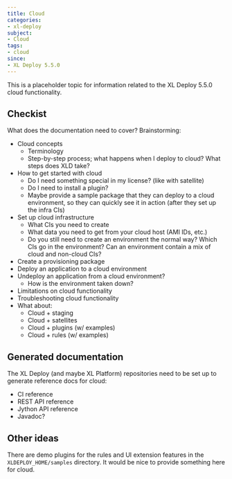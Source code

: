 ```yaml
---
title: Cloud
categories:
- xl-deploy
subject:
- Cloud
tags:
- cloud
since:
- XL Deploy 5.5.0
---
```


This is a placeholder topic for information related to the XL Deploy 5.5.0 cloud functionality.

## Checkist

What does the documentation need to cover? Brainstorming:

* Cloud concepts
    * Terminology
    * Step-by-step process; what happens when I deploy to cloud? What steps does XLD take?
* How to get started with cloud
    * Do I need something special in my license? (like with satellite)
    * Do I need to install a plugin?
    * Maybe provide a sample package that they can deploy to a cloud environment, so they can quickly see it in action (after they set up the infra CIs)
* Set up cloud infrastructure
    * What CIs you need to create
    * What data you need to get from your cloud host (AMI IDs, etc.)
    * Do you still need to create an environment the normal way? Which CIs go in the environment? Can an environment contain a mix of cloud and non-cloud CIs?
* Create a provisioning package
* Deploy an application to a cloud environment
* Undeploy an application from a cloud environment?
    * How is the environment taken down?
* Limitations on cloud functionality
* Troubleshooting cloud functionality
* What about:
    * Cloud + staging
    * Cloud + satellites
    * Cloud + plugins (w/ examples)
    * Cloud + rules (w/ examples)

## Generated documentation

The XL Deploy (and maybe XL Platform) repositories need to be set up to generate reference docs for cloud:

* CI reference
* REST API reference
* Jython API reference
* Javadoc?

## Other ideas

There are demo plugins for the rules and UI extension features in the `XLDEPLOY_HOME/samples` directory. It would be nice to provide something here for cloud.
